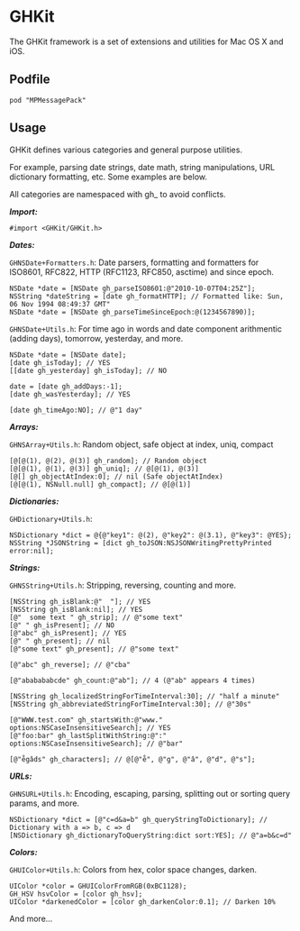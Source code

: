 # GHKit

The GHKit framework is a set of extensions and utilities for Mac OS X and iOS.

## Podfile

    pod "MPMessagePack"

## Usage

GHKit defines various categories and general purpose utilities.

For example, parsing date strings, date math, string manipulations, URL dictionary formatting, etc. Some examples are below.

All categories are namespaced with gh_ to avoid conflicts.

***Import:***

```objc
#import <GHKit/GHKit.h>
```


***Dates:***

`GHNSDate+Formatters.h`: Date parsers, formatting and formatters for ISO8601, RFC822, HTTP (RFC1123, RFC850, asctime) and since epoch.

```objc
NSDate *date = [NSDate gh_parseISO8601:@"2010-10-07T04:25Z"];
NSString *dateString = [date gh_formatHTTP]; // Formatted like: Sun, 06 Nov 1994 08:49:37 GMT"
NSDate *date = [NSDate gh_parseTimeSinceEpoch:@(1234567890)];
```

`GHNSDate+Utils.h`: For time ago in words and date component arithmentic (adding days), tomorrow, yesterday, and more.

```objc
NSDate *date = [NSDate date];
[date gh_isToday]; // YES
[[date gh_yesterday] gh_isToday]; // NO

date = [date gh_addDays:-1];
[date gh_wasYesterday]; // YES

[date gh_timeAgo:NO]; // @"1 day"
```

***Arrays:***

`GHNSArray+Utils.h`: Random object, safe object at index, uniq, compact

```objc
[@[@(1), @(2), @(3)] gh_random]; // Random object
[@[@(1), @(1), @(3)] gh_uniq]; // @[@(1), @(3)]
[@[] gh_objectAtIndex:0]; // nil (Safe objectAtIndex)
[@[@(1), NSNull.null] gh_compact]; // @[@(1)]
```

***Dictionaries:***

`GHDictionary+Utils.h`:

```objc
NSDictionary *dict = @{@"key1": @(2), @"key2": @(3.1), @"key3": @YES};
NSString *JSONString = [dict gh_toJSON:NSJSONWritingPrettyPrinted error:nil];
```

***Strings:***

`GHNSString+Utils.h`: Stripping, reversing, counting and more.

```objc
[NSString gh_isBlank:@"  "]; // YES
[NSString gh_isBlank:nil]; // YES
[@"  some text " gh_strip]; // @"some text"
[@" " gh_isPresent]; // NO
[@"abc" gh_isPresent]; // YES
[@" " gh_present]; // nil
[@"some text" gh_present]; // @"some text"

[@"abc" gh_reverse]; // @"cba"

[@"ababababcde" gh_count:@"ab"]; // 4 (@"ab" appears 4 times)

[NSString gh_localizedStringForTimeInterval:30]; // "half a minute"
[NSString gh_abbreviatedStringForTimeInterval:30]; // @"30s"

[@"WWW.test.com" gh_startsWith:@"www." options:NSCaseInsensitiveSearch]; // YES
[@"foo:bar" gh_lastSplitWithString:@":" options:NSCaseInsensitiveSearch]; // @"bar"

[@"e̊gâds" gh_characters]; // @[@"e̊", @"g", @"â", @"d", @"s"];
```

***URLs:***

`GHNSURL+Utils.h`: Encoding, escaping, parsing, splitting out or sorting query params, and more.

```objc
NSDictionary *dict = [@"c=d&a=b" gh_queryStringToDictionary]; // Dictionary with a => b, c => d
[NSDictionary gh_dictionaryToQueryString:dict sort:YES]; // @"a=b&c=d"
```

***Colors:***

`GHUIColor+Utils.h`: Colors from hex, color space changes, darken.

```objc
UIColor *color = GHUIColorFromRGB(0xBC1128);
GH_HSV hsvColor = [color gh_hsv];
UIColor *darkenedColor = [color gh_darkenColor:0.1]; // Darken 10%
```

And more...
